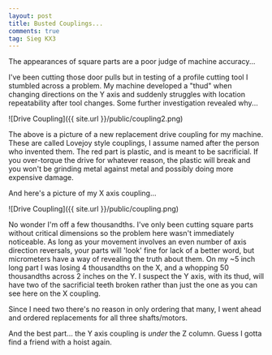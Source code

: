 ```yaml
---
layout: post
title: Busted Couplings...
comments: true
tag: Sieg KX3
---
```


<p class="message">
The appearances of square parts are a poor judge of machine accuracy...
</p>

I've been cutting those door pulls but in testing of a profile cutting tool I stumbled across a problem.  My machine developed a "thud" when changing directions on the Y axis and suddenly struggles with location repeatability after tool changes.  Some further investigation revealed why...


![Drive Coupling]({{ site.url }}/public/coupling2.png)

The above is a picture of a new replacement drive coupling for my machine.  These are called Lovejoy style couplings, I assume named after the person who invented them.  The red part is plastic, and is meant to be sacrificial.  If you over-torque the drive for whatever reason, the plastic will break and you won't be grinding metal against metal and possibly doing more expensive damage.

And here's a picture of my X axis coupling...

![Drive Coupling]({{ site.url }}/public/coupling.png)

No wonder I'm off a few thousandths.  I've only been cutting square parts without critical dimensions so the problem here wasn't immediately noticeable.  As long as your movement involves an even number of axis direction reversals, your parts will 'look' fine for lack of a better word, but micrometers have a way of revealing the truth about them.  On my ~5 inch long part I was losing 4 thousandths on the X, and a whopping 50 thousandths across 2 inches on the Y.  I suspect the Y axis, with its thud, will have two of the sacrificial teeth broken rather than just the one as you can see here on the X coupling.

Since I need two there's no reason in only ordering that many, I went ahead and ordered replacements for all three shafts/motors.  

And the best part... the Y axis coupling is *under* the Z column.  Guess I gotta find a friend with a hoist again.
